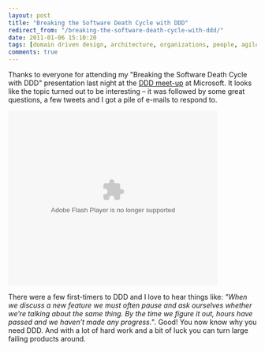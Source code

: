 ```yaml
---
layout: post
title: "Breaking the Software Death Cycle with DDD"
redirect_from: "/breaking-the-software-death-cycle-with-ddd/"
date: 2011-01-06 15:10:20
tags: [domain driven design, architecture, organizations, people, agile]
comments: true
---
```

Thanks to everyone for attending my "Breaking the Software Death Cycle with DDD" presentation last night at the [DDD meet-up](http://www.dddnyc.org/calendar/15302867/?eventId=15302867&action=detail) at Microsoft. It looks like the topic turned out to be interesting – it was followed by some great questions, a few tweets and I got a pile of e-mails to respond to.

<object id="__sse6467244" width="425" height="355"><param name="movie" value="http://static.slidesharecdn.com/swf/ssplayer2.swf?doc=2011-01-05breakingthesoftwaredeathcyclewithddd-110106085313-phpapp02&amp;stripped_title=breaking-the-software-death-cycle-with-domaindriven-design&amp;userName=dblockdotorg">
  <param name="allowFullScreen" value="true">
  <param name="allowScriptAccess" value="always">
  <embed name="__sse6467244" src="http://static.slidesharecdn.com/swf/ssplayer2.swf?doc=2011-01-05breakingthesoftwaredeathcyclewithddd-110106085313-phpapp02&amp;stripped_title=breaking-the-software-death-cycle-with-domaindriven-design&amp;userName=dblockdotorg" type="application/x-shockwave-flash" allowscriptaccess="always" allowfullscreen="true" width="425" height="355">
</embed></object>

There were a few first-timers to DDD and I love to hear things like: _"When we discuss a new feature we must often pause and ask ourselves whether we’re talking about the same thing. By the time we figure it out, hours have passed and we haven’t made any progress."_. Good! You now know why you need DDD. And with a lot of hard work and a bit of luck you can turn large failing products around.
